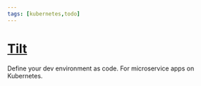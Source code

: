 ```yaml
---
tags: [kubernetes,todo]
---
```


# [Tilt](https://tilt.dev/) 

Define your dev environment as code. For microservice apps on Kubernetes. 
